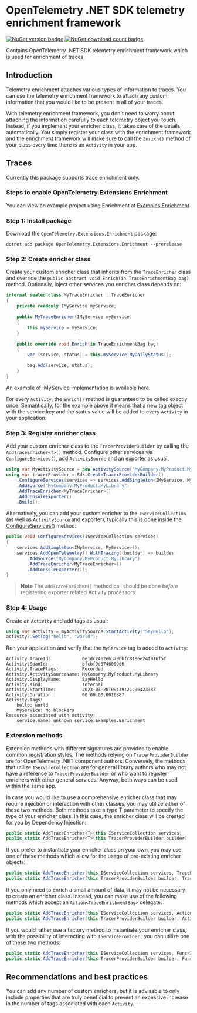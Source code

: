 # OpenTelemetry .NET SDK telemetry enrichment framework

[![NuGet version badge](https://img.shields.io/nuget/v/OpenTelemetry.Extensions.Enrichment.svg)](https://www.nuget.org/packages/OpenTelemetry.Extensions.Enrichment)
[![NuGet download count badge](https://img.shields.io/nuget/dt/OpenTelemetry.Extensions.Enrichment.svg)](https://www.nuget.org/packages/OpenTelemetry.Extensions.Enrichment)

Contains OpenTelemetry .NET SDK telemetry enrichment framework
which is used for enrichment of traces.

## Introduction

Telemetry enrichment attaches various types of information to traces.
You can use the telemetry enrichment framework to attach any custom information
that you would like to be present in all of your traces.

With telemetry enrichment framework, you don't need to worry about attaching
the information carefully to each telemetry object you touch.
Instead, if you implement your enricher class, it  takes care of the details
automatically. You simply register your class with the enrichment framework
and the enrichment framework will make sure to call the `Enrich()` method of your
class every time there is an `Activity` in your app.

## Traces

Currently this package supports trace enrichment only.

### Steps to enable OpenTelemetry.Extensions.Enrichment

You can view an example project using Enrichment at
[Examples.Enrichment](../../examples/enrichment/Examples.Enrichment/Program.cs).

### Step 1: Install package

Download the `OpenTelemetry.Extensions.Enrichment` package:

```shell
dotnet add package OpenTelemetry.Extensions.Enrichment --prerelease
```

### Step 2: Create enricher class

Create your custom enricher class that inherits from the `TraceEnricher` class
and override the `public abstract void Enrich(in TraceEnrichmentBag bag)` method.
Optionally, inject other services you enricher class depends on:

```csharp
internal sealed class MyTraceEnricher : TraceEnricher
{
    private readonly IMyService myService;

    public MyTraceEnricher(IMyService myService)
    {
        this.myService = myService;
    }

    public override void Enrich(in TraceEnrichmentBag bag)
    {
        var (service, status) = this.myService.MyDailyStatus();

        bag.Add(service, status);
    }
}
```

An example of IMyService implementation is available
[here](../../examples/enrichment/Examples.Enrichment/MyService.cs).

For every `Activity`, the `Enrich()`
method is guaranteed to be called exactly once. Semantically,
for the example above it means that a new [tag object](https://learn.microsoft.com/dotnet/api/system.diagnostics.activity.tagobjects?view=net-7.0)
with the service key and the status  value will be added to every `Activity`
in your application.

### Step 3: Register enricher class

Add your custom enricher class to the `TracerProviderBuilder` by calling the
`AddTraceEnricher<T>()` method. Configure other services via
`ConfigureServices()`, add `ActivitySource` and an exporter as usual:

```csharp
using var MyActivitySource = new ActivitySource("MyCompany.MyProduct.MyLibrary");
using var tracerProvider = Sdk.CreateTracerProviderBuilder()
    .ConfigureServices(services => services.AddSingleton<IMyService, MyService>())
    .AddSource("MyCompany.MyProduct.MyLibrary")
    .AddTraceEnricher<MyTraceEnricher>()
    .AddConsoleExporter()
    .Build();
```

Alternatively, you can add your custom enricher to the `IServiceCollection`
(as well as `ActivitySource` and exporter), typically
this is done inside the [ConfigureServices()](https://learn.microsoft.com/dotnet/api/microsoft.aspnetcore.hosting.startupbase.configureservices)
method:

```csharp
public void ConfigureServices(IServiceCollection services)
{
    services.AddSingleton<IMyService, MyService>();
    services.AddOpenTelemetry().WithTracing((builder) => builder
        .AddSource("MyCompany.MyProduct.MyLibrary")
        .AddTraceEnricher<MyTraceEnricher>()
        .AddConsoleExporter());
}
```

> **Note**
> The `AddTraceEnricher()` method call should be done *before* registering exporter
related Activity processors.

### Step 4: Usage

Create an `Activity` and add tags as usual:

```csharp
using var activity = myActivitySource.StartActivity("SayHello");
activity?.SetTag("hello", "world");
```

Run your application and verify that the `MyService` tag is added to `Activity`:

```shell
Activity.TraceId:            0e1dc24e2e63796bfc8186e24f916f5f
Activity.SpanId:             bfcbf9d5746009d6
Activity.TraceFlags:         Recorded
Activity.ActivitySourceName: MyCompany.MyProduct.MyLibrary
Activity.DisplayName:        SayHello
Activity.Kind:               Internal
Activity.StartTime:          2023-03-20T09:39:21.9642338Z
Activity.Duration:           00:00:00.0016887
Activity.Tags:
    hello: world
    MyService: No blockers
Resource associated with Activity:
    service.name: unknown_service:Examples.Enrichment
```

### Extension methods

Extension methods with different signatures are provided to enable common registration
styles. The methods relying on `TracerProviderBuilder` are for OpenTelemetry
.NET component authors. Conversely, the methods that utilize `IServiceCollection`
are for general library authors who may not have a reference to
`TracerProviderBuilder` or who want to register enrichers with other general services.
Anyway, both ways can be used within the same app.

In case you would like to use a comprehensive enricher class that may require
injection or interaction with other classes, you may utilize either of these
two methods. Both methods take a type T parameter to specify the type of your
enricher class. In this case, the enricher class will be created for you by
Dependency Injection:

```csharp
public static AddTraceEnricher<T>(this IServiceCollection services)
public static AddTraceEnricher<T>(this TracerProviderBuilder builder)
```

If you prefer to instantiate your enricher class on your own, you may use one of
these methods which allow for the usage of pre-existing enricher objects:

```csharp
public static AddTraceEnricher(this IServiceCollection services, TraceEnricher enricher)
public static AddTraceEnricher(this TracerProviderBuilder builder, TraceEnricher enricher)
```

If you only need to enrich a small amount of data, it may not be necessary to create
an enricher class. Instead, you can make use of the following methods which accept
an `Action<TraceEnrichmentBag>` delegate:

```csharp
public static AddTraceEnricher(this IServiceCollection services, Action<TraceEnrichmentBag> enrichmentAction)
public static AddTraceEnricher(this TracerProviderBuilder builder, Action<TraceEnrichmentBag> enrichmentAction)
```

If you would rather use a factory method to instantiate your enricher class,
with the possibility of interacting with `IServiceProvider,` you can utilize one
of these two methods:

```csharp
public static AddTraceEnricher(this IServiceCollection services, Func<IServiceProvider, TraceEnricher> enricherImplementationFactory)
public static AddTraceEnricher(this TracerProviderBuilder builder, Func<IServiceProvider, TraceEnricher> enricherImplementationFactory)
```

## Recommendations and best practices

You can add any number of custom enrichers, but it is advisable to only include
properties that are truly beneficial to prevent an excessive increase in the
number of tags associated with each `Activity`.
